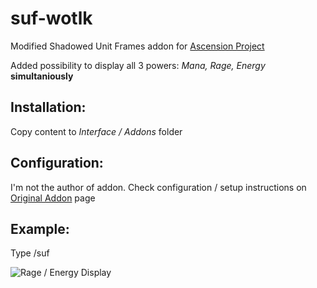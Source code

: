 # suf-wotlk
 
Modified Shadowed Unit Frames addon for [Ascension Project](https://ascension.gg/)

Added possibility to display all 3 powers: *Mana, Rage, Energy* **simultaniously**

## Installation:
Copy content to *Interface / Addons* folder

## Configuration:

I'm not the author of addon. Check configuration / setup instructions on [Original Addon](https://www.curseforge.com/wow/addons/shadowed-unit-frames) page

## Example:
Type /suf

![Rage / Energy Display](https://i.ibb.co/qYHzX7F/suf-example.png)
